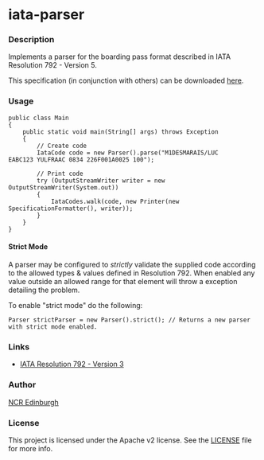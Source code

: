 # iata-parser

### Description
Implements a parser for the boarding pass format described in IATA Resolution 792 - Version 5. 

This specification (in conjunction with others) can be downloaded [here](http://www.airlineinfo.com/ostpdf88/98.pdf).

### Usage

    public class Main
    {
        public static void main(String[] args) throws Exception
        {
            // Create code
            IataCode code = new Parser().parse("M1DESMARAIS/LUC       EABC123 YULFRAAC 0834 226F001A0025 100");
            
            // Print code
            try (OutputStreamWriter writer = new OutputStreamWriter(System.out))
            {
                IataCodes.walk(code, new Printer(new SpecificationFormatter(), writer));
            }
        }
    }
    
#### Strict Mode 

A parser may be configured to _strictly_ validate the supplied code according to the allowed types & values defined in 
Resolution 792. When enabled any value outside an allowed range for that element will throw a exception detailing 
the problem.

To enable "strict mode" do the following:
 
    Parser strictParser = new Parser().strict(); // Returns a new parser with strict mode enabled.

### Links

 * [IATA Resolution 792 - Version 3](http://www.iata.org/whatwedo/stb/documents/resolution792-june2010.pdf)

### Author

[NCR Edinburgh](http://ncredinburgh.com/)

### License

This project is licensed under the Apache v2 license. See the [LICENSE](LICENSE.txt) file for more info.